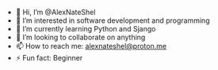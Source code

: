 - 👋 Hi, I’m @AlexNateShel
- 👀 I’m interested in software development and programming
- 🌱 I’m currently learning Python and Sjango
- 💞️ I’m looking to collaborate on anything
- 📫 How to reach me: alexnateshel@proton.me
- ⚡ Fun fact: Beginner


